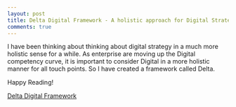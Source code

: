 ```yaml
---
layout: post
title: Delta Digital Framework - A holistic approach for Digital Strategy
comments: true
---
```


I have been thinking about thinking about digital strategy in a much more holistic sense for a while. As enterprise are moving up the Digital competency curve, it is important to consider Digital in a more holistic manner for all touch points. So I have created a framework called Delta.

Happy Reading!

[Delta Digital Framework](/deltadigital)
